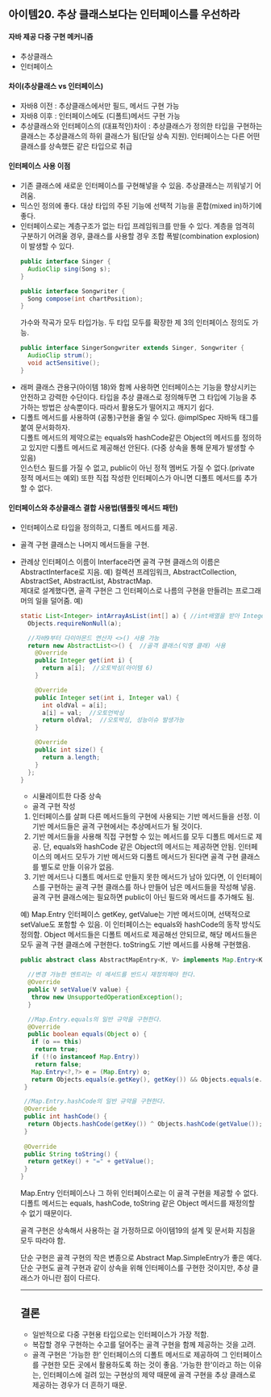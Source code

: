 ## 아이템20. 추상 클래스보다는 인터페이스를 우선하라

#### 자바 제공 다중 구현 메커니즘
- 추상클래스
- 인터페이스


#### 차이(추상클래스 vs 인터페이스)
- 자바8 이전 : 추상클래스에서만 필드, 메서드 구현 가능
- 자바8 이후 : 인터페이스에도 (디폴트)메서드 구현 가능
- 추상클래스와 인터페이스의 (대표적인)차이 : 추상클래스가 정의한 타입을 구현하는 클래스는 추상클래스의 하위 클래스가 됨(단일 상속 지원).  인터페이스는 다른 어떤 클래스를 상속했든 같은 타입으로 취급
 
#### 인터페이스 사용 이점
- 기존 클래스에 새로운 인터페이스를 구현해넣을 수 있음. 추상클래스는 끼워넣기 어려움.
- 믹스인 정의에 좋다. 대상 타입의 주된 기능에 선택적 기능을 혼합(mixed in)하기에 좋다.
- 인터페이스로는 계층구조가 없는 타입 프레임워크를 만들 수 있다. 계층을 엄격히 구분하기 어려울 경우, 클래스를 사용할 경우 조합 폭발(combination explosion)이 발생할 수 있다.
  ```java
  public interface Singer {
    AudioClip sing(Song s);
  }

  public interface Songwriter {
    Song compose(int chartPosition);
  }
  ```
  가수와 작곡가 모두 타입가능. 두 타입 모두를 확장한 제 3의 인터페이스 정의도 가능.
  ```java
  public interface SingerSongwriter extends Singer, Songwriter {
    AudioClip strum();
    void actSensitive();
  }
  ```
- 래퍼 클래스 관용구(아이템 18)와 함께 사용하면 인터페이스는 기능을 향상시키는 안전하고 강력한 수단이다.  타입을 추상 클래스로 정의해두면 그 타입에 기능을 추가하는 방법은 상속뿐이다. 따라서 활용도가 떨어지고 깨지기 쉽다.
- 디폴트 메서드를 사용하여 (공통)구현을 줄일 수 있다.
  @implSpec 자바독 태그를 붙여 문서화하자.  
  디폴트 메서드의 제약으로는 equals와 hashCode같은 Object의 메서드를 정의하고 있지만 디폴트 메서드로 제공해선 안된다.
  (다중 상속을 통해 문제가 발생할 수 있음)  
  인스턴스 필드를 가질 수 없고, public이 아닌 정적 멤버도 가질 수 없다.(private 정적 메서드는 예외) 또한 직접 작성한 인터페이스가 아니면 디폴트 메서드를 추가할 수 없다.

#### 인터페이스와 추상클래스 결합 사용법(템플릿 메서드 패턴)
- 인터페이스로 타입을 정의하고, 디폴트 메서드를 제공.
- 골격 구현 클래스는 나머지 메서드들을 구현.
- 관례상 인터페이스 이름이 Interface라면 골격 구현 클래스의 이름은 AbstractInterface로 지음.  예) 컬렉션 프레임워크, AbstractCollection, AbstractSet, AbstractList, AbstractMap.  
  제대로 설계했다면, 골격 구현은 그 인터페이스로 나름의 구현을 만들려는 프로그래머의 일을 덜어줌.
  예)
  ```java
  static List<Integer> intArrayAsList(int[] a) { //int배열을 받아 Integer 인스턴스 리스트로 보여주는 어댑터(Adapter)
    Objects.requireNonNull(a);

    //자바9부터 다이아몬드 연산자 <>() 사용 가능
    return new AbstractList<>() {  //골격 클래스(익명 클래) 사용
      @Override
      public Integer get(int i) {
        return a[i];  //오토박싱(아이템 6)
      }

      @Override
      public Integer set(int i, Integer val) {
        int oldVal = a[i];
        a[i] = val;  //오토언박싱
        return oldVal;  //오토박싱, 성능이슈 발생가능
      }

      @Override
      public int size() {
        return a.length;
      }
    };
  }
  ```
  - 시뮬레이트한 다중 상속
  - 골격 구현 작성
   1. 인터페이스를 살펴 다른 메서드들의 구현에 사용되는 기반 메서드들을 선정. 이 기반 메서드들은 골격 구현에서는 추상메서드가 될 것이다.
   2. 기반 메서드들을 사용해 직접 구현할 수 있는 메서드를 모두 디폴트 메서드로 제공.
      단, equals와 hashCode 같은 Object의 메서드는 제공하면 안됨.
      인터페이스의 메서드 모두가 기반 메서드와 디폴트 메서드가 된다면 골격 구현 클래스를 별도로 만들 이유가 없음.
   3. 기반 메서드나 디폴트 메서드로 만들지 못한 메서드가 남아 있다면, 이 인터페이스를 구현하는 골격 구현 클래스를 하나 만들어 남은 메서드들을 작성해 넣음. 골격 구현 클래스에는 필요하면 public이 아닌 필드와 메서드를 추가해도 됨.
 
  예) Map.Entry 인터페이스
  getKey, getValue는 기반 메서드이며, 선택적으로 setValue도 포함할 수 있음. 이 인터페이스는 equals와 hashCode의 동작 방식도 정의함. Object 메서드들은 디폴트 메서드로 제공해선 안되므로, 해당 메서드들은 모두 골격 구현 클래스에 구현한다.    toString도 기반 메서드를 사용해 구현했음.
  ```java
  public abstract class AbstractMapEntry<K, V> implements Map.Entry<K,V> {

    //변경 가능한 엔트리는 이 메서드를 반드시 재정의해야 한다.
    @Override
    public V setValue(V value) {
     throw new UnsupportedOperationException();
    }

    //Map.Entry.equals의 일반 규약을 구현한다. 
    @Override
    public boolean equals(Object o) {
     if (o == this)
      return true;
     if (!(o instanceof Map.Entry))
      return false;
     Map.Entry<?,?> e = (Map.Entry) o;
     return Objects.equals(e.getKey(), getKey()) && Objects.equals(e.getValue(), getValue());
   }

   //Map.Entry.hashCode의 일반 규약을 구현한다.
   @Override
   public int hashCode() {
    return Objects.hashCode(getKey()) ^ Objects.hashCode(getValue());
   }
 
   @Override
   public String toString() {
    return getKey() + "=" + getValue();
   }
  }
  ```

  Map.Entry 인터페이스나 그 하위 인터페이스로는 이 골격 구현을 제공할 수 없다. 디폴트 메서드는 equals, hashCode, toString 같은 Object 메서드를 재정의할 수 없기 때문이다.

  골격 구현은 상속해서 사용하는 걸 가정하므로 아이템19의 설계 및 문서화 지침을 모두 따라야 함.

  단순 구현은 골격 구현의 작은 변종으로 Abstract Map.SimpleEntry가 좋은 예다. 단순 구현도 골격 구현과 같이 상속을 위해 인터페이스를 구현한 것이지만, 추상 클래스가 아니란 점이 다르다.

  ---
  ## 결론

  - 일반적으로 다중 구현용 타입으로는 인터페이스가 가장 적함.
  - 복잡할 경우 구현하는 수고를 덜어주는 골격 구현을 함께 제공하는 것을 고려.
  - 골격 구현은 '가능한 한' 인터페이스의 디폴트 메서드로 제공하여 그 인터페이스를 구현한 모든 곳에서 활용하도록 하는 것이 좋음.
    '가능한 한'이라고 하는 이유는, 인터페이스에 걸려 있는 구현상의 제약 때문에 골격 구현을 추상 클래스로 제공하는 경우가 더 흔하기 때문.  